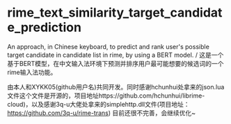 # rime_text_similarity_target_candidate_prediction
An approach, in Chinese keyboard, to predict and rank user's possible target candidate in candidate list in rime, by using a BERT model. / 这是一个基于BERT模型，在中文输入法环境下预测并排序用户最可能想要的候选词的一个rime输入法功能。

由本人和XYKK05(github用户名)共同开发。同时感谢hchunhui处拿来的json.lua文件这个文件是开源的，项目地址https://github.com/hchunhui/librime-cloud)，以及感谢3q-u大佬处拿来的simplehttp.dll文件(项目地址：https://github.com/3q-u/rime-trans)
目前还很不完善，会继续优化~

